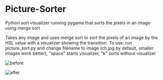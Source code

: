 # Picture-Sorter
Python sort visualizer running pygame that sorts the pixels in an image using merge sort

Takes any image and uses merge sort to sort the pixels of an image by the HSL value with a visualizer showing the transition.
To use: run picture_sort.py and change filename to image (ch.jpg by default, smaller images work better), "space" starts visualizer, "k" sorts without visualizer

![before](https://user-images.githubusercontent.com/26195368/185802287-30ac6866-5154-4a3c-97c3-efcbe37a8980.PNG)

![after](https://user-images.githubusercontent.com/26195368/185802283-03d87aa0-406d-4d00-838b-3b7f87d641e7.PNG)
